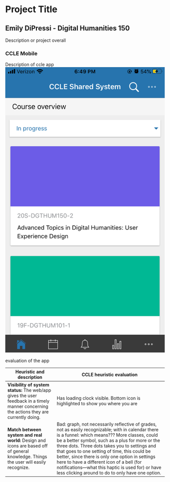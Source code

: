 # Project Title 
## Emily DiPressi - Digital Humanities 150

Description or project overall 

### CCLE Mobile 
Description of ccle app 
![CCLE Mobile Screenshot](CCLE-Mobile.png)

evaluation of the app

Heuristic and description | CCLE heuristic evaluation
--------------------------|---------------------------
**Visibility of system status:** The web/app gives the user feedback in a timely manner concerning the actions they are currently doing. | Has loading clock visible. Bottom icon is highlighted to show you where you are
**Match between system and real world:** Design and icons are based off of general knowledge. Things the user will easily recognize. | Bad: graph, not necessarily reflective of grades, not as easily recognizable; with in calendar there is a funnel: which means??? More classes, could be a better symbol, such as a plus for more or the three dots. Three dots takes you to settings and that goes to one setting of time, this could be better, since there is only one option in settings here to have a different icon of a bell (for notifications—what this haptic is used for) or have less clicking around to do to only have one option. 


